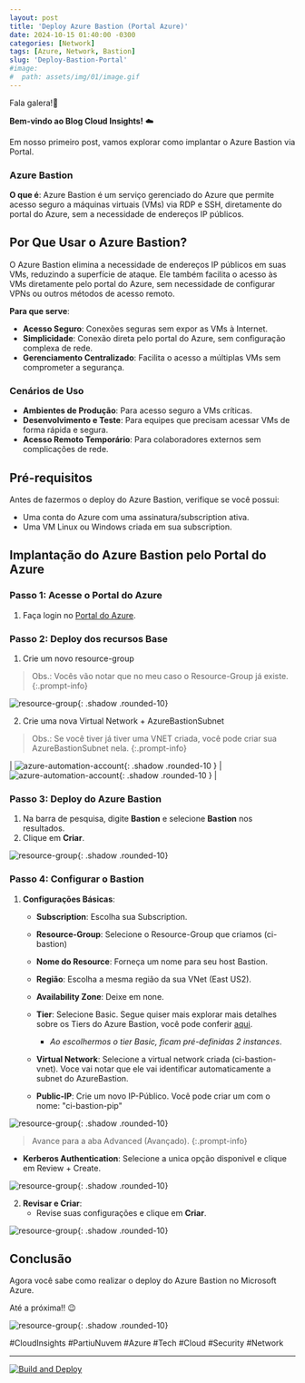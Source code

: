 ```yaml
---
layout: post
title: 'Deploy Azure Bastion (Portal Azure)'
date: 2024-10-15 01:40:00 -0300
categories: [Network]
tags: [Azure, Network, Bastion]
slug: 'Deploy-Bastion-Portal'
#image:
#  path: assets/img/01/image.gif
---
```


Fala galera!👋

**Bem-vindo ao Blog Cloud Insights!** ☁️

Em nosso primeiro post, vamos explorar como implantar o Azure Bastion via Portal.

### Azure Bastion

**O que é**:
Azure Bastion é um serviço gerenciado do Azure que permite acesso seguro a máquinas virtuais (VMs) via RDP e SSH, diretamente do portal do Azure, sem a necessidade de endereços IP públicos.

## Por Que Usar o Azure Bastion?

O Azure Bastion elimina a necessidade de endereços IP públicos em suas VMs, reduzindo a superfície de ataque. Ele também facilita o acesso às VMs diretamente pelo portal do Azure, sem necessidade de configurar VPNs ou outros métodos de acesso remoto.

**Para que serve**:
- **Acesso Seguro**: Conexões seguras sem expor as VMs à Internet.
- **Simplicidade**: Conexão direta pelo portal do Azure, sem configuração complexa de rede.
- **Gerenciamento Centralizado**: Facilita o acesso a múltiplas VMs sem comprometer a segurança.

### Cenários de Uso
- **Ambientes de Produção**: Para acesso seguro a VMs críticas.
- **Desenvolvimento e Teste**: Para equipes que precisam acessar VMs de forma rápida e segura.
- **Acesso Remoto Temporário**: Para colaboradores externos sem complicações de rede.


## Pré-requisitos

Antes de fazermos o deploy do Azure Bastion, verifique se você possui:

- Uma conta do Azure com uma assinatura/subscription ativa.
- Uma VM Linux ou Windows criada em sua subscription.

## Implantação do Azure Bastion pelo Portal do Azure

### Passo 1: Acesse o Portal do Azure

1. Faça login no [Portal do Azure](https://portal.azure.com/).

### Passo 2: Deploy dos recursos Base

1. Crie um novo resource-group

> Obs.: Vocês vão notar que no meu caso o Resource-Group já existe.
{:.prompt-info}

![resource-group](/assets/img/Lab01-Bastion/001-ResourceGroup.png){: .shadow .rounded-10}

2. Crie uma nova Virtual Network + AzureBastionSubnet

> Obs.: Se você tiver já tiver uma VNET criada, você pode criar sua AzureBastionSubnet nela.
{:.prompt-info}

| ![azure-automation-account](/assets/img/Lab01-Bastion/02-VirtualNetwork.png){: .shadow .rounded-10 } | ![azure-automation-account](/assets/img/Lab01-Bastion/03-AzureBastionSubnet.png){: .shadow .rounded-10 } |

### Passo 3: Deploy do Azure Bastion

1. Na barra de pesquisa, digite **Bastion** e selecione **Bastion** nos resultados.
2. Clique em **Criar**.

![resource-group](/assets/img/Lab01-Bastion/09-CreateaResource.png){: .shadow .rounded-10}

### Passo 4: Configurar o Bastion

1. **Configurações Básicas**:
   - **Subscription**: Escolha sua Subscription.
   - **Resource-Group**: Selecione o Resource-Group que criamos (ci-bastion)
   - **Nome do Resource**: Forneça um nome para seu host Bastion.
   - **Região**: Escolha a mesma região da sua VNet (East US2).
   - **Availability Zone**: Deixe em none.
   - **Tier**: Selecione Basic. Segue quiser mais explorar mais detalhes sobre os Tiers do Azure Bastion, você pode conferir <a href="https://docs.microsoft.com/en-us/azure/bastion/bastion-overview" target="_blank">aqui</a>.

        - *Ao escolhermos o tier Basic, ficam pré-definidas 2 instances*.

   - **Virtual Network**: Selecione a virtual network criada (ci-bastion-vnet). Voce vai notar que ele vai identificar automaticamente a subnet do AzureBastion.
   - **Public-IP**: Crie um novo IP-Público. Você pode criar um com o nome: "ci-bastion-pip"

![resource-group](/assets/img/Lab01-Bastion/09-CreateaResource2.png){: .shadow .rounded-10}

> Avance para a aba Advanced (Avançado).
{:.prompt-info}


   - **Kerberos Authentication**: Selecione a unica opção disponivel e clique em Review + Create.


![resource-group](/assets/img/Lab01-Bastion/04-DeployAzureBastion02.png){: .shadow .rounded-10}

2. **Revisar e Criar**:
   - Revise suas configurações e clique em **Criar**.

![resource-group](/assets/img/Lab01-Bastion/04-DeployAzureBastion.png){: .shadow .rounded-10}

## Conclusão

Agora você sabe como realizar o deploy do Azure Bastion no Microsoft Azure.

Até a próxima!! 😉

![resource-group](/assets/img/02/cloudinsights3.png){: .shadow .rounded-10}

#CloudInsights #PartiuNuvem #Azure #Tech #Cloud #Security #Network

---

[![Build and Deploy](https://github.com/williamcrcosta/williamcosta.github.io/actions/workflows/pages-deploy.yml/badge.svg)](https://github.com/williamcrcosta/williamcosta.github.io/actions/workflows/pages-deploy.yml)

